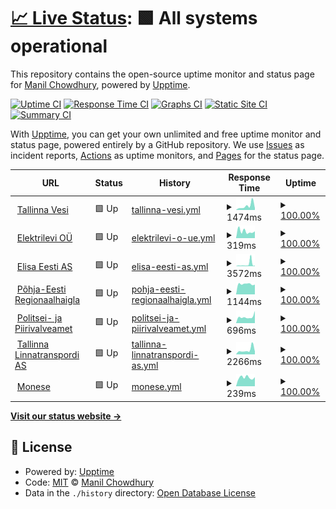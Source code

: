# [📈 Live Status](https://keywordnew.github.io/tallinn-watchtower): <!--live status--> **🟩 All systems operational**

This repository contains the open-source uptime monitor and status page for [Manil Chowdhury](https://manil.xyz), powered by [Upptime](https://github.com/upptime/upptime).

[![Uptime CI](https://github.com/keywordnew/tallinn-watchtower/workflows/Uptime%20CI/badge.svg)](https://github.com/keywordnew/tallinn-watchtower/actions?query=workflow%3A%22Uptime+CI%22)
[![Response Time CI](https://github.com/keywordnew/tallinn-watchtower/workflows/Response%20Time%20CI/badge.svg)](https://github.com/keywordnew/tallinn-watchtower/actions?query=workflow%3A%22Response+Time+CI%22)
[![Graphs CI](https://github.com/keywordnew/tallinn-watchtower/workflows/Graphs%20CI/badge.svg)](https://github.com/keywordnew/tallinn-watchtower/actions?query=workflow%3A%22Graphs+CI%22)
[![Static Site CI](https://github.com/keywordnew/tallinn-watchtower/workflows/Static%20Site%20CI/badge.svg)](https://github.com/keywordnew/tallinn-watchtower/actions?query=workflow%3A%22Static+Site+CI%22)
[![Summary CI](https://github.com/keywordnew/tallinn-watchtower/workflows/Summary%20CI/badge.svg)](https://github.com/keywordnew/tallinn-watchtower/actions?query=workflow%3A%22Summary+CI%22)

With [Upptime](https://upptime.js.org), you can get your own unlimited and free uptime monitor and status page, powered entirely by a GitHub repository. We use [Issues](https://github.com/keywordnew/tallinn-watchtower/issues) as incident reports, [Actions](https://github.com/keywordnew/tallinn-watchtower/actions) as uptime monitors, and [Pages](https://keywordnew.github.io/tallinn-watchtower) for the status page.

<!--start: status pages-->
<!-- This summary is generated by Upptime (https://github.com/upptime/upptime) -->
<!-- Do not edit this manually, your changes will be overwritten -->
<!-- prettier-ignore -->
| URL | Status | History | Response Time | Uptime |
| --- | ------ | ------- | ------------- | ------ |
| <img alt="" src="https://nilspace.xyz/content/images/2023/05/water.png" height="13"> [Tallinna Vesi](https://tallinnavesi.ee/) | 🟩 Up | [tallinna-vesi.yml](https://github.com/keywordnew/tallinn-watchtower/commits/HEAD/history/tallinna-vesi.yml) | <details><summary><img alt="Response time graph" src="./graphs/tallinna-vesi/response-time-week.png" height="20"> 1474ms</summary><br><a href="https://keywordnew.github.io/tallinn-watchtower/history/tallinna-vesi"><img alt="Response time 1012" src="https://img.shields.io/endpoint?url=https%3A%2F%2Fraw.githubusercontent.com%2Fkeywordnew%2Ftallinn-watchtower%2FHEAD%2Fapi%2Ftallinna-vesi%2Fresponse-time.json"></a><br><a href="https://keywordnew.github.io/tallinn-watchtower/history/tallinna-vesi"><img alt="24-hour response time 658" src="https://img.shields.io/endpoint?url=https%3A%2F%2Fraw.githubusercontent.com%2Fkeywordnew%2Ftallinn-watchtower%2FHEAD%2Fapi%2Ftallinna-vesi%2Fresponse-time-day.json"></a><br><a href="https://keywordnew.github.io/tallinn-watchtower/history/tallinna-vesi"><img alt="7-day response time 1474" src="https://img.shields.io/endpoint?url=https%3A%2F%2Fraw.githubusercontent.com%2Fkeywordnew%2Ftallinn-watchtower%2FHEAD%2Fapi%2Ftallinna-vesi%2Fresponse-time-week.json"></a><br><a href="https://keywordnew.github.io/tallinn-watchtower/history/tallinna-vesi"><img alt="30-day response time 1173" src="https://img.shields.io/endpoint?url=https%3A%2F%2Fraw.githubusercontent.com%2Fkeywordnew%2Ftallinn-watchtower%2FHEAD%2Fapi%2Ftallinna-vesi%2Fresponse-time-month.json"></a><br><a href="https://keywordnew.github.io/tallinn-watchtower/history/tallinna-vesi"><img alt="1-year response time 1016" src="https://img.shields.io/endpoint?url=https%3A%2F%2Fraw.githubusercontent.com%2Fkeywordnew%2Ftallinn-watchtower%2FHEAD%2Fapi%2Ftallinna-vesi%2Fresponse-time-year.json"></a></details> | <details><summary><a href="https://keywordnew.github.io/tallinn-watchtower/history/tallinna-vesi">100.00%</a></summary><a href="https://keywordnew.github.io/tallinn-watchtower/history/tallinna-vesi"><img alt="All-time uptime 99.96%" src="https://img.shields.io/endpoint?url=https%3A%2F%2Fraw.githubusercontent.com%2Fkeywordnew%2Ftallinn-watchtower%2FHEAD%2Fapi%2Ftallinna-vesi%2Fuptime.json"></a><br><a href="https://keywordnew.github.io/tallinn-watchtower/history/tallinna-vesi"><img alt="24-hour uptime 100.00%" src="https://img.shields.io/endpoint?url=https%3A%2F%2Fraw.githubusercontent.com%2Fkeywordnew%2Ftallinn-watchtower%2FHEAD%2Fapi%2Ftallinna-vesi%2Fuptime-day.json"></a><br><a href="https://keywordnew.github.io/tallinn-watchtower/history/tallinna-vesi"><img alt="7-day uptime 100.00%" src="https://img.shields.io/endpoint?url=https%3A%2F%2Fraw.githubusercontent.com%2Fkeywordnew%2Ftallinn-watchtower%2FHEAD%2Fapi%2Ftallinna-vesi%2Fuptime-week.json"></a><br><a href="https://keywordnew.github.io/tallinn-watchtower/history/tallinna-vesi"><img alt="30-day uptime 100.00%" src="https://img.shields.io/endpoint?url=https%3A%2F%2Fraw.githubusercontent.com%2Fkeywordnew%2Ftallinn-watchtower%2FHEAD%2Fapi%2Ftallinna-vesi%2Fuptime-month.json"></a><br><a href="https://keywordnew.github.io/tallinn-watchtower/history/tallinna-vesi"><img alt="1-year uptime 99.92%" src="https://img.shields.io/endpoint?url=https%3A%2F%2Fraw.githubusercontent.com%2Fkeywordnew%2Ftallinn-watchtower%2FHEAD%2Fapi%2Ftallinna-vesi%2Fuptime-year.json"></a></details>
| <img alt="" src="https://nilspace.xyz/content/images/2023/05/power-1.png" height="13"> [Elektrilevi OÜ](https://www.elektrilevi.ee/en/avaleht) | 🟩 Up | [elektrilevi-o-ue.yml](https://github.com/keywordnew/tallinn-watchtower/commits/HEAD/history/elektrilevi-o-ue.yml) | <details><summary><img alt="Response time graph" src="./graphs/elektrilevi-o-ue/response-time-week.png" height="20"> 319ms</summary><br><a href="https://keywordnew.github.io/tallinn-watchtower/history/elektrilevi-o-ue"><img alt="Response time 487" src="https://img.shields.io/endpoint?url=https%3A%2F%2Fraw.githubusercontent.com%2Fkeywordnew%2Ftallinn-watchtower%2FHEAD%2Fapi%2Felektrilevi-o-ue%2Fresponse-time.json"></a><br><a href="https://keywordnew.github.io/tallinn-watchtower/history/elektrilevi-o-ue"><img alt="24-hour response time 321" src="https://img.shields.io/endpoint?url=https%3A%2F%2Fraw.githubusercontent.com%2Fkeywordnew%2Ftallinn-watchtower%2FHEAD%2Fapi%2Felektrilevi-o-ue%2Fresponse-time-day.json"></a><br><a href="https://keywordnew.github.io/tallinn-watchtower/history/elektrilevi-o-ue"><img alt="7-day response time 319" src="https://img.shields.io/endpoint?url=https%3A%2F%2Fraw.githubusercontent.com%2Fkeywordnew%2Ftallinn-watchtower%2FHEAD%2Fapi%2Felektrilevi-o-ue%2Fresponse-time-week.json"></a><br><a href="https://keywordnew.github.io/tallinn-watchtower/history/elektrilevi-o-ue"><img alt="30-day response time 490" src="https://img.shields.io/endpoint?url=https%3A%2F%2Fraw.githubusercontent.com%2Fkeywordnew%2Ftallinn-watchtower%2FHEAD%2Fapi%2Felektrilevi-o-ue%2Fresponse-time-month.json"></a><br><a href="https://keywordnew.github.io/tallinn-watchtower/history/elektrilevi-o-ue"><img alt="1-year response time 503" src="https://img.shields.io/endpoint?url=https%3A%2F%2Fraw.githubusercontent.com%2Fkeywordnew%2Ftallinn-watchtower%2FHEAD%2Fapi%2Felektrilevi-o-ue%2Fresponse-time-year.json"></a></details> | <details><summary><a href="https://keywordnew.github.io/tallinn-watchtower/history/elektrilevi-o-ue">100.00%</a></summary><a href="https://keywordnew.github.io/tallinn-watchtower/history/elektrilevi-o-ue"><img alt="All-time uptime 99.87%" src="https://img.shields.io/endpoint?url=https%3A%2F%2Fraw.githubusercontent.com%2Fkeywordnew%2Ftallinn-watchtower%2FHEAD%2Fapi%2Felektrilevi-o-ue%2Fuptime.json"></a><br><a href="https://keywordnew.github.io/tallinn-watchtower/history/elektrilevi-o-ue"><img alt="24-hour uptime 100.00%" src="https://img.shields.io/endpoint?url=https%3A%2F%2Fraw.githubusercontent.com%2Fkeywordnew%2Ftallinn-watchtower%2FHEAD%2Fapi%2Felektrilevi-o-ue%2Fuptime-day.json"></a><br><a href="https://keywordnew.github.io/tallinn-watchtower/history/elektrilevi-o-ue"><img alt="7-day uptime 100.00%" src="https://img.shields.io/endpoint?url=https%3A%2F%2Fraw.githubusercontent.com%2Fkeywordnew%2Ftallinn-watchtower%2FHEAD%2Fapi%2Felektrilevi-o-ue%2Fuptime-week.json"></a><br><a href="https://keywordnew.github.io/tallinn-watchtower/history/elektrilevi-o-ue"><img alt="30-day uptime 100.00%" src="https://img.shields.io/endpoint?url=https%3A%2F%2Fraw.githubusercontent.com%2Fkeywordnew%2Ftallinn-watchtower%2FHEAD%2Fapi%2Felektrilevi-o-ue%2Fuptime-month.json"></a><br><a href="https://keywordnew.github.io/tallinn-watchtower/history/elektrilevi-o-ue"><img alt="1-year uptime 100.00%" src="https://img.shields.io/endpoint?url=https%3A%2F%2Fraw.githubusercontent.com%2Fkeywordnew%2Ftallinn-watchtower%2FHEAD%2Fapi%2Felektrilevi-o-ue%2Fuptime-year.json"></a></details>
| <img alt="" src="https://nilspace.xyz/content/images/2023/05/communication.png" height="13"> [Elisa Eesti AS](https://www.elisa.ee/) | 🟩 Up | [elisa-eesti-as.yml](https://github.com/keywordnew/tallinn-watchtower/commits/HEAD/history/elisa-eesti-as.yml) | <details><summary><img alt="Response time graph" src="./graphs/elisa-eesti-as/response-time-week.png" height="20"> 3572ms</summary><br><a href="https://keywordnew.github.io/tallinn-watchtower/history/elisa-eesti-as"><img alt="Response time 1347" src="https://img.shields.io/endpoint?url=https%3A%2F%2Fraw.githubusercontent.com%2Fkeywordnew%2Ftallinn-watchtower%2FHEAD%2Fapi%2Felisa-eesti-as%2Fresponse-time.json"></a><br><a href="https://keywordnew.github.io/tallinn-watchtower/history/elisa-eesti-as"><img alt="24-hour response time 8124" src="https://img.shields.io/endpoint?url=https%3A%2F%2Fraw.githubusercontent.com%2Fkeywordnew%2Ftallinn-watchtower%2FHEAD%2Fapi%2Felisa-eesti-as%2Fresponse-time-day.json"></a><br><a href="https://keywordnew.github.io/tallinn-watchtower/history/elisa-eesti-as"><img alt="7-day response time 3572" src="https://img.shields.io/endpoint?url=https%3A%2F%2Fraw.githubusercontent.com%2Fkeywordnew%2Ftallinn-watchtower%2FHEAD%2Fapi%2Felisa-eesti-as%2Fresponse-time-week.json"></a><br><a href="https://keywordnew.github.io/tallinn-watchtower/history/elisa-eesti-as"><img alt="30-day response time 1871" src="https://img.shields.io/endpoint?url=https%3A%2F%2Fraw.githubusercontent.com%2Fkeywordnew%2Ftallinn-watchtower%2FHEAD%2Fapi%2Felisa-eesti-as%2Fresponse-time-month.json"></a><br><a href="https://keywordnew.github.io/tallinn-watchtower/history/elisa-eesti-as"><img alt="1-year response time 1352" src="https://img.shields.io/endpoint?url=https%3A%2F%2Fraw.githubusercontent.com%2Fkeywordnew%2Ftallinn-watchtower%2FHEAD%2Fapi%2Felisa-eesti-as%2Fresponse-time-year.json"></a></details> | <details><summary><a href="https://keywordnew.github.io/tallinn-watchtower/history/elisa-eesti-as">100.00%</a></summary><a href="https://keywordnew.github.io/tallinn-watchtower/history/elisa-eesti-as"><img alt="All-time uptime 99.82%" src="https://img.shields.io/endpoint?url=https%3A%2F%2Fraw.githubusercontent.com%2Fkeywordnew%2Ftallinn-watchtower%2FHEAD%2Fapi%2Felisa-eesti-as%2Fuptime.json"></a><br><a href="https://keywordnew.github.io/tallinn-watchtower/history/elisa-eesti-as"><img alt="24-hour uptime 100.00%" src="https://img.shields.io/endpoint?url=https%3A%2F%2Fraw.githubusercontent.com%2Fkeywordnew%2Ftallinn-watchtower%2FHEAD%2Fapi%2Felisa-eesti-as%2Fuptime-day.json"></a><br><a href="https://keywordnew.github.io/tallinn-watchtower/history/elisa-eesti-as"><img alt="7-day uptime 100.00%" src="https://img.shields.io/endpoint?url=https%3A%2F%2Fraw.githubusercontent.com%2Fkeywordnew%2Ftallinn-watchtower%2FHEAD%2Fapi%2Felisa-eesti-as%2Fuptime-week.json"></a><br><a href="https://keywordnew.github.io/tallinn-watchtower/history/elisa-eesti-as"><img alt="30-day uptime 100.00%" src="https://img.shields.io/endpoint?url=https%3A%2F%2Fraw.githubusercontent.com%2Fkeywordnew%2Ftallinn-watchtower%2FHEAD%2Fapi%2Felisa-eesti-as%2Fuptime-month.json"></a><br><a href="https://keywordnew.github.io/tallinn-watchtower/history/elisa-eesti-as"><img alt="1-year uptime 99.96%" src="https://img.shields.io/endpoint?url=https%3A%2F%2Fraw.githubusercontent.com%2Fkeywordnew%2Ftallinn-watchtower%2FHEAD%2Fapi%2Felisa-eesti-as%2Fuptime-year.json"></a></details>
| <img alt="" src="https://nilspace.xyz/content/images/2023/05/hospital.png" height="13"> [Põhja-Eesti Regionaalhaigla](https://www.regionaalhaigla.ee/) | 🟩 Up | [pohja-eesti-regionaalhaigla.yml](https://github.com/keywordnew/tallinn-watchtower/commits/HEAD/history/pohja-eesti-regionaalhaigla.yml) | <details><summary><img alt="Response time graph" src="./graphs/pohja-eesti-regionaalhaigla/response-time-week.png" height="20"> 1144ms</summary><br><a href="https://keywordnew.github.io/tallinn-watchtower/history/pohja-eesti-regionaalhaigla"><img alt="Response time 1439" src="https://img.shields.io/endpoint?url=https%3A%2F%2Fraw.githubusercontent.com%2Fkeywordnew%2Ftallinn-watchtower%2FHEAD%2Fapi%2Fpohja-eesti-regionaalhaigla%2Fresponse-time.json"></a><br><a href="https://keywordnew.github.io/tallinn-watchtower/history/pohja-eesti-regionaalhaigla"><img alt="24-hour response time 1081" src="https://img.shields.io/endpoint?url=https%3A%2F%2Fraw.githubusercontent.com%2Fkeywordnew%2Ftallinn-watchtower%2FHEAD%2Fapi%2Fpohja-eesti-regionaalhaigla%2Fresponse-time-day.json"></a><br><a href="https://keywordnew.github.io/tallinn-watchtower/history/pohja-eesti-regionaalhaigla"><img alt="7-day response time 1144" src="https://img.shields.io/endpoint?url=https%3A%2F%2Fraw.githubusercontent.com%2Fkeywordnew%2Ftallinn-watchtower%2FHEAD%2Fapi%2Fpohja-eesti-regionaalhaigla%2Fresponse-time-week.json"></a><br><a href="https://keywordnew.github.io/tallinn-watchtower/history/pohja-eesti-regionaalhaigla"><img alt="30-day response time 1291" src="https://img.shields.io/endpoint?url=https%3A%2F%2Fraw.githubusercontent.com%2Fkeywordnew%2Ftallinn-watchtower%2FHEAD%2Fapi%2Fpohja-eesti-regionaalhaigla%2Fresponse-time-month.json"></a><br><a href="https://keywordnew.github.io/tallinn-watchtower/history/pohja-eesti-regionaalhaigla"><img alt="1-year response time 1453" src="https://img.shields.io/endpoint?url=https%3A%2F%2Fraw.githubusercontent.com%2Fkeywordnew%2Ftallinn-watchtower%2FHEAD%2Fapi%2Fpohja-eesti-regionaalhaigla%2Fresponse-time-year.json"></a></details> | <details><summary><a href="https://keywordnew.github.io/tallinn-watchtower/history/pohja-eesti-regionaalhaigla">100.00%</a></summary><a href="https://keywordnew.github.io/tallinn-watchtower/history/pohja-eesti-regionaalhaigla"><img alt="All-time uptime 99.99%" src="https://img.shields.io/endpoint?url=https%3A%2F%2Fraw.githubusercontent.com%2Fkeywordnew%2Ftallinn-watchtower%2FHEAD%2Fapi%2Fpohja-eesti-regionaalhaigla%2Fuptime.json"></a><br><a href="https://keywordnew.github.io/tallinn-watchtower/history/pohja-eesti-regionaalhaigla"><img alt="24-hour uptime 100.00%" src="https://img.shields.io/endpoint?url=https%3A%2F%2Fraw.githubusercontent.com%2Fkeywordnew%2Ftallinn-watchtower%2FHEAD%2Fapi%2Fpohja-eesti-regionaalhaigla%2Fuptime-day.json"></a><br><a href="https://keywordnew.github.io/tallinn-watchtower/history/pohja-eesti-regionaalhaigla"><img alt="7-day uptime 100.00%" src="https://img.shields.io/endpoint?url=https%3A%2F%2Fraw.githubusercontent.com%2Fkeywordnew%2Ftallinn-watchtower%2FHEAD%2Fapi%2Fpohja-eesti-regionaalhaigla%2Fuptime-week.json"></a><br><a href="https://keywordnew.github.io/tallinn-watchtower/history/pohja-eesti-regionaalhaigla"><img alt="30-day uptime 100.00%" src="https://img.shields.io/endpoint?url=https%3A%2F%2Fraw.githubusercontent.com%2Fkeywordnew%2Ftallinn-watchtower%2FHEAD%2Fapi%2Fpohja-eesti-regionaalhaigla%2Fuptime-month.json"></a><br><a href="https://keywordnew.github.io/tallinn-watchtower/history/pohja-eesti-regionaalhaigla"><img alt="1-year uptime 100.00%" src="https://img.shields.io/endpoint?url=https%3A%2F%2Fraw.githubusercontent.com%2Fkeywordnew%2Ftallinn-watchtower%2FHEAD%2Fapi%2Fpohja-eesti-regionaalhaigla%2Fuptime-year.json"></a></details>
| <img alt="" src="https://nilspace.xyz/content/images/2023/05/emergency.png" height="13"> [Politsei- ja Piirivalveamet](https://www.politsei.ee/) | 🟩 Up | [politsei-ja-piirivalveamet.yml](https://github.com/keywordnew/tallinn-watchtower/commits/HEAD/history/politsei-ja-piirivalveamet.yml) | <details><summary><img alt="Response time graph" src="./graphs/politsei-ja-piirivalveamet/response-time-week.png" height="20"> 696ms</summary><br><a href="https://keywordnew.github.io/tallinn-watchtower/history/politsei-ja-piirivalveamet"><img alt="Response time 1037" src="https://img.shields.io/endpoint?url=https%3A%2F%2Fraw.githubusercontent.com%2Fkeywordnew%2Ftallinn-watchtower%2FHEAD%2Fapi%2Fpolitsei-ja-piirivalveamet%2Fresponse-time.json"></a><br><a href="https://keywordnew.github.io/tallinn-watchtower/history/politsei-ja-piirivalveamet"><img alt="24-hour response time 1335" src="https://img.shields.io/endpoint?url=https%3A%2F%2Fraw.githubusercontent.com%2Fkeywordnew%2Ftallinn-watchtower%2FHEAD%2Fapi%2Fpolitsei-ja-piirivalveamet%2Fresponse-time-day.json"></a><br><a href="https://keywordnew.github.io/tallinn-watchtower/history/politsei-ja-piirivalveamet"><img alt="7-day response time 696" src="https://img.shields.io/endpoint?url=https%3A%2F%2Fraw.githubusercontent.com%2Fkeywordnew%2Ftallinn-watchtower%2FHEAD%2Fapi%2Fpolitsei-ja-piirivalveamet%2Fresponse-time-week.json"></a><br><a href="https://keywordnew.github.io/tallinn-watchtower/history/politsei-ja-piirivalveamet"><img alt="30-day response time 854" src="https://img.shields.io/endpoint?url=https%3A%2F%2Fraw.githubusercontent.com%2Fkeywordnew%2Ftallinn-watchtower%2FHEAD%2Fapi%2Fpolitsei-ja-piirivalveamet%2Fresponse-time-month.json"></a><br><a href="https://keywordnew.github.io/tallinn-watchtower/history/politsei-ja-piirivalveamet"><img alt="1-year response time 1033" src="https://img.shields.io/endpoint?url=https%3A%2F%2Fraw.githubusercontent.com%2Fkeywordnew%2Ftallinn-watchtower%2FHEAD%2Fapi%2Fpolitsei-ja-piirivalveamet%2Fresponse-time-year.json"></a></details> | <details><summary><a href="https://keywordnew.github.io/tallinn-watchtower/history/politsei-ja-piirivalveamet">100.00%</a></summary><a href="https://keywordnew.github.io/tallinn-watchtower/history/politsei-ja-piirivalveamet"><img alt="All-time uptime 99.96%" src="https://img.shields.io/endpoint?url=https%3A%2F%2Fraw.githubusercontent.com%2Fkeywordnew%2Ftallinn-watchtower%2FHEAD%2Fapi%2Fpolitsei-ja-piirivalveamet%2Fuptime.json"></a><br><a href="https://keywordnew.github.io/tallinn-watchtower/history/politsei-ja-piirivalveamet"><img alt="24-hour uptime 100.00%" src="https://img.shields.io/endpoint?url=https%3A%2F%2Fraw.githubusercontent.com%2Fkeywordnew%2Ftallinn-watchtower%2FHEAD%2Fapi%2Fpolitsei-ja-piirivalveamet%2Fuptime-day.json"></a><br><a href="https://keywordnew.github.io/tallinn-watchtower/history/politsei-ja-piirivalveamet"><img alt="7-day uptime 100.00%" src="https://img.shields.io/endpoint?url=https%3A%2F%2Fraw.githubusercontent.com%2Fkeywordnew%2Ftallinn-watchtower%2FHEAD%2Fapi%2Fpolitsei-ja-piirivalveamet%2Fuptime-week.json"></a><br><a href="https://keywordnew.github.io/tallinn-watchtower/history/politsei-ja-piirivalveamet"><img alt="30-day uptime 100.00%" src="https://img.shields.io/endpoint?url=https%3A%2F%2Fraw.githubusercontent.com%2Fkeywordnew%2Ftallinn-watchtower%2FHEAD%2Fapi%2Fpolitsei-ja-piirivalveamet%2Fuptime-month.json"></a><br><a href="https://keywordnew.github.io/tallinn-watchtower/history/politsei-ja-piirivalveamet"><img alt="1-year uptime 99.95%" src="https://img.shields.io/endpoint?url=https%3A%2F%2Fraw.githubusercontent.com%2Fkeywordnew%2Ftallinn-watchtower%2FHEAD%2Fapi%2Fpolitsei-ja-piirivalveamet%2Fuptime-year.json"></a></details>
| <img alt="" src="https://nilspace.xyz/content/images/2023/05/transportation-1.png" height="13"> [Tallinna Linnatranspordi AS](https://www.tlt.ee/) | 🟩 Up | [tallinna-linnatranspordi-as.yml](https://github.com/keywordnew/tallinn-watchtower/commits/HEAD/history/tallinna-linnatranspordi-as.yml) | <details><summary><img alt="Response time graph" src="./graphs/tallinna-linnatranspordi-as/response-time-week.png" height="20"> 2266ms</summary><br><a href="https://keywordnew.github.io/tallinn-watchtower/history/tallinna-linnatranspordi-as"><img alt="Response time 1527" src="https://img.shields.io/endpoint?url=https%3A%2F%2Fraw.githubusercontent.com%2Fkeywordnew%2Ftallinn-watchtower%2FHEAD%2Fapi%2Ftallinna-linnatranspordi-as%2Fresponse-time.json"></a><br><a href="https://keywordnew.github.io/tallinn-watchtower/history/tallinna-linnatranspordi-as"><img alt="24-hour response time 1437" src="https://img.shields.io/endpoint?url=https%3A%2F%2Fraw.githubusercontent.com%2Fkeywordnew%2Ftallinn-watchtower%2FHEAD%2Fapi%2Ftallinna-linnatranspordi-as%2Fresponse-time-day.json"></a><br><a href="https://keywordnew.github.io/tallinn-watchtower/history/tallinna-linnatranspordi-as"><img alt="7-day response time 2266" src="https://img.shields.io/endpoint?url=https%3A%2F%2Fraw.githubusercontent.com%2Fkeywordnew%2Ftallinn-watchtower%2FHEAD%2Fapi%2Ftallinna-linnatranspordi-as%2Fresponse-time-week.json"></a><br><a href="https://keywordnew.github.io/tallinn-watchtower/history/tallinna-linnatranspordi-as"><img alt="30-day response time 1987" src="https://img.shields.io/endpoint?url=https%3A%2F%2Fraw.githubusercontent.com%2Fkeywordnew%2Ftallinn-watchtower%2FHEAD%2Fapi%2Ftallinna-linnatranspordi-as%2Fresponse-time-month.json"></a><br><a href="https://keywordnew.github.io/tallinn-watchtower/history/tallinna-linnatranspordi-as"><img alt="1-year response time 1565" src="https://img.shields.io/endpoint?url=https%3A%2F%2Fraw.githubusercontent.com%2Fkeywordnew%2Ftallinn-watchtower%2FHEAD%2Fapi%2Ftallinna-linnatranspordi-as%2Fresponse-time-year.json"></a></details> | <details><summary><a href="https://keywordnew.github.io/tallinn-watchtower/history/tallinna-linnatranspordi-as">100.00%</a></summary><a href="https://keywordnew.github.io/tallinn-watchtower/history/tallinna-linnatranspordi-as"><img alt="All-time uptime 99.96%" src="https://img.shields.io/endpoint?url=https%3A%2F%2Fraw.githubusercontent.com%2Fkeywordnew%2Ftallinn-watchtower%2FHEAD%2Fapi%2Ftallinna-linnatranspordi-as%2Fuptime.json"></a><br><a href="https://keywordnew.github.io/tallinn-watchtower/history/tallinna-linnatranspordi-as"><img alt="24-hour uptime 100.00%" src="https://img.shields.io/endpoint?url=https%3A%2F%2Fraw.githubusercontent.com%2Fkeywordnew%2Ftallinn-watchtower%2FHEAD%2Fapi%2Ftallinna-linnatranspordi-as%2Fuptime-day.json"></a><br><a href="https://keywordnew.github.io/tallinn-watchtower/history/tallinna-linnatranspordi-as"><img alt="7-day uptime 100.00%" src="https://img.shields.io/endpoint?url=https%3A%2F%2Fraw.githubusercontent.com%2Fkeywordnew%2Ftallinn-watchtower%2FHEAD%2Fapi%2Ftallinna-linnatranspordi-as%2Fuptime-week.json"></a><br><a href="https://keywordnew.github.io/tallinn-watchtower/history/tallinna-linnatranspordi-as"><img alt="30-day uptime 99.95%" src="https://img.shields.io/endpoint?url=https%3A%2F%2Fraw.githubusercontent.com%2Fkeywordnew%2Ftallinn-watchtower%2FHEAD%2Fapi%2Ftallinna-linnatranspordi-as%2Fuptime-month.json"></a><br><a href="https://keywordnew.github.io/tallinn-watchtower/history/tallinna-linnatranspordi-as"><img alt="1-year uptime 99.92%" src="https://img.shields.io/endpoint?url=https%3A%2F%2Fraw.githubusercontent.com%2Fkeywordnew%2Ftallinn-watchtower%2FHEAD%2Fapi%2Ftallinna-linnatranspordi-as%2Fuptime-year.json"></a></details>
| <img alt="" src="https://nilspace.xyz/content/images/2023/05/payment.png" height="13"> [Monese](https://www.monese.com) | 🟩 Up | [monese.yml](https://github.com/keywordnew/tallinn-watchtower/commits/HEAD/history/monese.yml) | <details><summary><img alt="Response time graph" src="./graphs/monese/response-time-week.png" height="20"> 239ms</summary><br><a href="https://keywordnew.github.io/tallinn-watchtower/history/monese"><img alt="Response time 756" src="https://img.shields.io/endpoint?url=https%3A%2F%2Fraw.githubusercontent.com%2Fkeywordnew%2Ftallinn-watchtower%2FHEAD%2Fapi%2Fmonese%2Fresponse-time.json"></a><br><a href="https://keywordnew.github.io/tallinn-watchtower/history/monese"><img alt="24-hour response time 249" src="https://img.shields.io/endpoint?url=https%3A%2F%2Fraw.githubusercontent.com%2Fkeywordnew%2Ftallinn-watchtower%2FHEAD%2Fapi%2Fmonese%2Fresponse-time-day.json"></a><br><a href="https://keywordnew.github.io/tallinn-watchtower/history/monese"><img alt="7-day response time 239" src="https://img.shields.io/endpoint?url=https%3A%2F%2Fraw.githubusercontent.com%2Fkeywordnew%2Ftallinn-watchtower%2FHEAD%2Fapi%2Fmonese%2Fresponse-time-week.json"></a><br><a href="https://keywordnew.github.io/tallinn-watchtower/history/monese"><img alt="30-day response time 334" src="https://img.shields.io/endpoint?url=https%3A%2F%2Fraw.githubusercontent.com%2Fkeywordnew%2Ftallinn-watchtower%2FHEAD%2Fapi%2Fmonese%2Fresponse-time-month.json"></a><br><a href="https://keywordnew.github.io/tallinn-watchtower/history/monese"><img alt="1-year response time 346" src="https://img.shields.io/endpoint?url=https%3A%2F%2Fraw.githubusercontent.com%2Fkeywordnew%2Ftallinn-watchtower%2FHEAD%2Fapi%2Fmonese%2Fresponse-time-year.json"></a></details> | <details><summary><a href="https://keywordnew.github.io/tallinn-watchtower/history/monese">100.00%</a></summary><a href="https://keywordnew.github.io/tallinn-watchtower/history/monese"><img alt="All-time uptime 92.00%" src="https://img.shields.io/endpoint?url=https%3A%2F%2Fraw.githubusercontent.com%2Fkeywordnew%2Ftallinn-watchtower%2FHEAD%2Fapi%2Fmonese%2Fuptime.json"></a><br><a href="https://keywordnew.github.io/tallinn-watchtower/history/monese"><img alt="24-hour uptime 100.00%" src="https://img.shields.io/endpoint?url=https%3A%2F%2Fraw.githubusercontent.com%2Fkeywordnew%2Ftallinn-watchtower%2FHEAD%2Fapi%2Fmonese%2Fuptime-day.json"></a><br><a href="https://keywordnew.github.io/tallinn-watchtower/history/monese"><img alt="7-day uptime 100.00%" src="https://img.shields.io/endpoint?url=https%3A%2F%2Fraw.githubusercontent.com%2Fkeywordnew%2Ftallinn-watchtower%2FHEAD%2Fapi%2Fmonese%2Fuptime-week.json"></a><br><a href="https://keywordnew.github.io/tallinn-watchtower/history/monese"><img alt="30-day uptime 100.00%" src="https://img.shields.io/endpoint?url=https%3A%2F%2Fraw.githubusercontent.com%2Fkeywordnew%2Ftallinn-watchtower%2FHEAD%2Fapi%2Fmonese%2Fuptime-month.json"></a><br><a href="https://keywordnew.github.io/tallinn-watchtower/history/monese"><img alt="1-year uptime 99.95%" src="https://img.shields.io/endpoint?url=https%3A%2F%2Fraw.githubusercontent.com%2Fkeywordnew%2Ftallinn-watchtower%2FHEAD%2Fapi%2Fmonese%2Fuptime-year.json"></a></details>

<!--end: status pages-->

[**Visit our status website →**](https://keywordnew.github.io/tallinn-watchtower)

## 📄 License

- Powered by: [Upptime](https://github.com/upptime/upptime)
- Code: [MIT](./LICENSE) © [Manil Chowdhury](https://manil.xyz)
- Data in the `./history` directory: [Open Database License](https://opendatacommons.org/licenses/odbl/1-0/)
